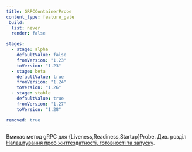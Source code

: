 ```yaml
---
title: GRPCContainerProbe
content_type: feature_gate
_build:
  list: never
  render: false

stages:
  - stage: alpha 
    defaultValue: false
    fromVersion: "1.23"
    toVersion: "1.23"
  - stage: beta 
    defaultValue: true
    fromVersion: "1.24"
    toVersion: "1.26"    
  - stage: stable
    defaultValue: true
    fromVersion: "1.27"
    toVersion: "1.28"    

removed: true  
---
```

Вмикає метод gRPC для {Liveness,Readiness,Startup}Probe. Див. розділ [Налаштування проб життєздатності, готовності та запуску](/uk/docs/tasks/configure-pod-container/configure-liveness-readiness-startup-probes/#define-a-grpc-liveness-probe).
